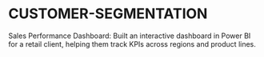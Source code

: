 # CUSTOMER-SEGMENTATION
Sales Performance Dashboard: Built an interactive dashboard in Power BI for a retail client, helping them track KPIs across regions and product lines.
